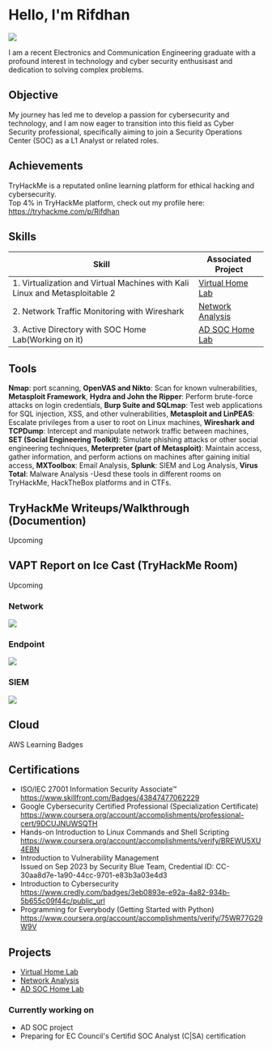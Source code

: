# Hello, I'm Rifdhan 
<a href="https://www.linkedin.com/in/muhammedrifdhankp/"><img src="https://img.shields.io/badge/-LinkedIn-0072b1?&style=for-the-badge&logo=linkedin&logoColor=white" /></a>

I am a recent Electronics and Communication Engineering graduate with a profound interest in technology and cyber security enthusisast and dedication to solving complex problems.

## Objective

My journey has led me to develop a passion for cybersecurity and technology, and I am now eager to transition into this field as Cyber Security professional, specifically aiming to join a Security Operations Center (SOC) as a L1 Analyst or related roles.

## Achievements

TryHackMe is a reputated online learning platform for ethical hacking and cybersecurity. <br>
Top 4% in TryHackMe platform, check out my profile here: https://tryhackme.com/p/Rifdhan

## Skills

| Skill                                                                       | Associated Project                                                                          |
|-----------------------------------------------------------------------------|---------------------------------------------------------------------------------------------|
|1. Virtualization and Virtual Machines with Kali Linux and Metasploitable 2  |<a href="https://github.com/R1fdh4n/Virtualization-and-Virtual-Machines">Virtual Home Lab</a>|
|2. Network Traffic Monitoring with Wireshark                                 |<a href="https://github.com/R1fdh4n/Network-Analysis-Wireshark">Network Analysis</a>         |
|3. Active Directory with SOC Home Lab(Working on it)                         |<a href="https://github.com/R1fdh4n/AD-SOC-Home-Lab">AD SOC Home Lab</a>                     |                                                                                                                            

## Tools

**Nmap**: port scanning, **OpenVAS and Nikto**: Scan for known vulnerabilities, **Metasploit Framework**, **Hydra and John the Ripper**: Perform brute-force attacks on login credentials, **Burp Suite and SQLmap**: Test web applications for SQL injection, XSS, and other vulnerabilities,  **Metasploit and LinPEAS**: Escalate privileges from a user to root on Linux machines, **Wireshark and TCPDump**: Intercept and manipulate network traffic between machines, **SET (Social Engineering Toolkit)**: Simulate phishing attacks or other social engineering techniques, **Meterpreter (part of Metasploit)**: Maintain access, gather information, and perform actions on machines after gaining initial access, **MXToolbox**: Email Analysis, **Splunk**: SIEM and Log Analysis, **Virus Total**: Malware Analysis
 -Uesd these tools in different rooms on TryHackMe, HackTheBox platforms and in CTFs.

## TryHackMe Writeups/Walkthrough (Documention)
 Upcoming
## VAPT Report on Ice Cast  (TryHackMe Room)
Upcoming
### Network
<div>
    <img src="https://img.shields.io/badge/-Wireshark-1679A7?&style=for-the-badge&logo=Wireshark&logoColor=white" />

</div>

### Endpoint
<div>
    <img src="https://img.shields.io/badge/-Microsoft_Defender_for_Endpoint-00A4EF?&style=for-the-badge&logo=Microsoft&logoColor=white" />
   
</div>

### SIEM
<div>
    <img src="https://img.shields.io/badge/-Splunk-000000?&style=for-the-badge&logo=Splunk&logoColor=white" />
   
</div>

## Cloud
 AWS Learning Badges

## Certifications

- ISO/IEC 27001 Information Security Associate™ <br> https://www.skillfront.com/Badges/43847477062229
- Google Cybersecurity Certified Professional (Specialization Certificate) <br> https://www.coursera.org/account/accomplishments/professional-cert/9DCUJNUWSQTH
- Hands-on Introduction to Linux Commands and Shell Scripting <br> https://www.coursera.org/account/accomplishments/verify/BREWU5XU4EBN
- Introduction to Vulnerability Management <br> Issued on Sep 2023 by Security Blue Team, Credential ID: CC-30aa8d7e-1a90-44cc-9701-e83b3a03e4d3
- Introduction to Cybersecurity <br> https://www.credly.com/badges/3eb0893e-e92a-4a82-934b-5b655c09f44c/public_url
- Programming for Everybody (Getting Started with Python) <br> https://www.coursera.org/account/accomplishments/verify/75WR77G29W9V

## Projects
- <a href="https://github.com/R1fdh4n/Virtualization-and-Virtual-Machines">Virtual Home Lab</a>
- <a href="https://github.com/R1fdh4n/Network-Analysis-Wireshark">Network Analysis</a>  
- <a href="https://github.com/R1fdh4n/AD-SOC-Home-Lab">AD SOC Home Lab</a>

### Currently working on
- AD SOC project
- Preparing for EC Council's Certifid SOC Analyst (C|SA) certification
